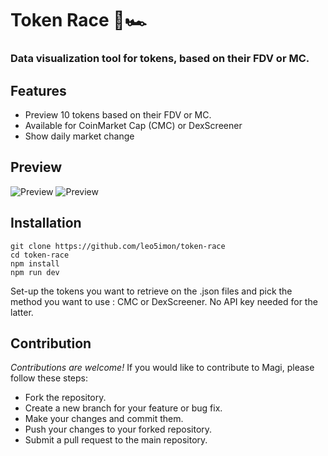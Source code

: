 # Token Race 🐎🏎️

### Data visualization tool for tokens, based on their FDV or MC.

## Features

- Preview 10 tokens based on their FDV or MC.
- Available for CoinMarket Cap (CMC) or DexScreener
- Show daily market change

## Preview

![Preview](https://i.imgur.com/jF11Pvn.png)
![Preview](https://i.imgur.com/dcDD6Bo.jpeg)

## Installation

```
git clone https://github.com/leo5imon/token-race
cd token-race
npm install
npm run dev
```

Set-up the tokens you want to retrieve on the .json files and pick the method you want to use : CMC or DexScreener. No API key needed for the latter.

## Contribution

_Contributions are welcome!_
If you would like to contribute to Magi, please follow these steps:

- Fork the repository.
- Create a new branch for your feature or bug fix.
- Make your changes and commit them.
- Push your changes to your forked repository.
- Submit a pull request to the main repository.
